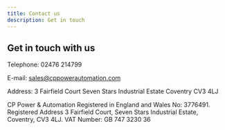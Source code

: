 ```yaml
---
title: Contact us
description: Get in touch
---
```


## Get in touch with us

Telephone: 02476 214799

E-mail: <sales@cppowerautomation.com>

Address: 3 Fairfield Court Seven Stars Industrial Estate Coventry CV3 4LJ

CP Power & Automation Registered in England and Wales No: 3776491. Registered Address 3 Fairfield Court, Seven Stars Industrial Estate, Coventry, CV3 4LJ. VAT Number: GB 747 3230 36
